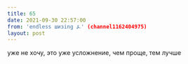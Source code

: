 ```yaml
---
title: 65
date: 2021-09-30 22:57:00
from: 'endless шизing ⍼' (channel1162404975)
layout: post
---
```


уже не хочу, это уже усложнение, чем проще, тем лучше
